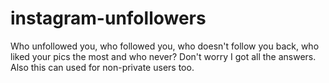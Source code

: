 # instagram-unfollowers
Who unfollowed you, who followed you, who doesn't follow you back, who liked your pics the most and who never? Don't worry I got all the answers. Also this can used for non-private users too.
